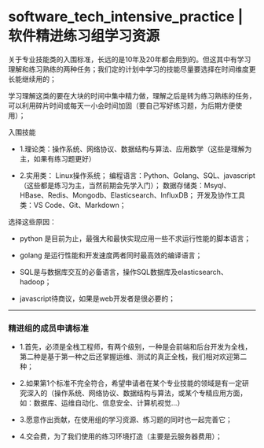 # software_tech_intensive_practice  | 软件精进练习组学习资源


关于专业技能类的入围标准，长远的是10年及20年都会用到的。但这其中有学习理解和练习熟练的两种任务；我们定的计划中学习的技能尽量要选择在时间维度更长能继续用的；

学习理解这类的要在大块的时间中集中精力做，理解之后是转为练习熟练的任务，可以利用碎片时间或每天一小会时间加固（要自己写好练习题，为后期方便使用）；

入围技能
+ 1.理论类：操作系统、网络协议、数据结构与算法、应用数学（这些是理解为主，如果有练习题更好）



+ 2.实用类：
Linux操作系统；
编程语言：Python、Golang、SQL、javascript  （这些都是练习为主，当然前期会先学入门）；
数据存储类：Msyql、HBase、Redis、Mongodb、Elasticsearch、InfluxDB；
开发及协作工具类：VS Code、Git、Markdown；


选择这些原因：
+ python 是目前为止，最强大和最快实现应用一些不求运行性能的脚本语言；
+ golang 是运行性能和开发速度两者同时最高效的编译语言；

+ SQL是与数据库交互的必备语言，操作SQL数据库及elasticsearch、hadoop；

+ javascript待商议，如果是web开发者是很必要的；

----

### 精进组的成员申请标准

+ 1.首先，必须是全栈工程师，有两个级别，一种是会前端和后台开发为全栈，第二种是基于第一种之后还掌握运维、测试的真正全栈，我们相对欢迎第二种；

+ 2.如果第1个标准不完全符合，希望申请者在某个专业技能的领域是有一定研究深入的（操作系统、网络协议、数据结构与算法，或某个专精应用方面，如：数据库、运维自动化、信息安全、计算机视觉...）

+ 3.愿意作出贡献，在使用组的学习资源、练习题的同时也一起完善它；

+ 4.交会费，为了我们使用的练习环境打造（主要是云服务器费用）；




